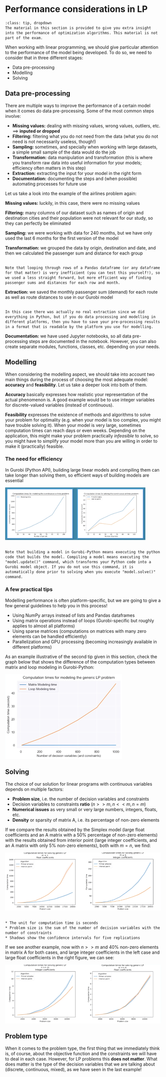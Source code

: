 # Performance considerations in LP

```{admonition} MUDE Exam Information
:class: tip, dropdown
The material in this section is provided to give you extra insight into the performance of optimization algorithms. This material is not part of the exam.
```

When working with linear programming, we should give particular attention to the performance of the model being developed. To do so, we need to consider that in three different stages:

* Data pre-processing
* Modelling
* Solving


## Data pre-processing

There are multiple ways to improve the performance of a certain model when it comes do data pre-processing. Some of the most common steps involve:

* **Missing values:** dealing with missing values, wrong values, outliers, etc. $\implies$ **inputed or dropped**
* **Filtering:** filtering what you do not need from the data (what you do not need is not necessarily useless, though!)
* **Sampling:** sometimes, and specially when working with large datasets, a simple small sample of the data would do the job
* **Transformation:** data manipulation and transformation (this is where you transform raw data into useful information for your models; efficiency often matters in this step)
* **Extraction:** extracting the input for your model in the right form
* **Documentation:** documenting the steps and (when possible) automating processes for future use

Let us take a look into the example of the airlines problem again:

**Missing values:** luckily, in this case, there were no missing values

**Filtering:** many columns of our dataset such as names of origin and destination cities and their population were not relevant for our study, so they can perfectly be eliminated

**Sampling:** we were working with data for 240 months, but we have only used the last 6 months for the first version of the model

**Transformation:** we grouped the data by origin, destination and date, and then we calculated the passenger sum and distance for each group

```{note}

Note that looping through rows of a Pandas dataframe (or any dataframe for that matter) is very inefficient (you can test this yourself!), so we used a less straight forward, but more efficient way of finding passenger sums and distances for each row and month.

```

**Extraction:** we saved the monthly passenger sum (demand) for each route as well as route distances to use in our Gurobi model

```{note}

In this case there was actually no real extraction since we did everything in Python, but if you do data processing and modelling in different platforms, then you have to save your pre-processing results in a format that is readable by the platform you use for modelling.

```

**Documentation:** we have used Jupyter notebooks, so all data pre-processing steps are documented in the notebook. However, you can also create separate modules, functions, classes, etc. depending on your needs.

## Modelling

When considering the modelling aspect, we should take into account two main things during the process of choosing the most adequate model: **accuracy** and **feasibility**. Let us take a deeper look into both of them.

**Accuracy** basically expresses how realistic your representation of the actual phenomenon is. A good example would be to use integer variables for discrete-valued variables (instead of continuous).

**Feasibility** expresses the existence of methods and algorithms to solve your problem for optimality (e.g. when your model is too complex, you might have trouble solving it). When your model is very large, sometimes computation times can reach days or even weeks. Depending on the application, this might make your problem practically *infeasible* to solve, so you might have to simplify your model more than you are willing in order to make it (practically) feasible.

### The need for efficiency

In Gurobi (Python API), building large linear models and compiling them can take longer than solving them, so efficient ways of building models are essential

<div style="display: flex; justify-content: space-between;">
  <img src="./figs/need-for-efficiency.png" style="width: 90%;">
</div>

```{note}

Note that building a model in Gurobi-Python means executing the python code that builds the model. Compiling a model means executing the "model.update()" command, which transforms your Python code into a Gurobi model object. If you do not use this command, it is automatically done prior to solving when you execute "model.solve()" command.

```

### A few practical tips

Modelling performance is often platform-specific, but we are going to give a few general guidelines to help you in this process!

* Using NumPy arrays instead of lists and Pandas dataframes
* Using matrix operations instead of loops (Gurobi-specific but roughly applies to almost all platforms)
* Using sparse matrices (computations on matrices with many zero elements can be handled efficiently)
* Parallelization and GPU processing (becoming increasingly available in different platforms)

As an example illustrative of the second tip given in this section, check the graph below that shows the difference of the computation types between matrix and loop modeling in Gurobi-Python:

<div style="display: flex; justify-content: space-between;">
  <img src="./figs/last.png" style="width: 75%;">
</div>

## Solving

The choice of our solution for linear programs with continuous variables depends on multiple factors:

* **Problem size**, i.e. the number of decision variables and constraints
* Decision variables to constraints **ratio** ($n>>m, n<<m, n=m$)
* **Numerical issues** as very small or very large numbers, integers, floats, etc.
* **Density** or sparsity of matrix A, i.e. its percentage of non-zero elements

If we compare the results obtained by the Simplex model (large float coefficients and an A matrix with a 50% percentage of non-zero elements) with the results obtained from interior point (large integer coefficients, and an A matrix with only 5% non-zero elements), both with $m=n$, we find:

<div style="display: flex; justify-content: space-between;">
  <img src="./figs/simplex.png" style="width: 50%;">
  <img src="./figs/interior_point.png" style="width: 50%;">
</div>

```{note}

* The unit for computation time is seconds
* Problem size is the sum of the number of decision variables with the number of constraints
* Shadows show the confidence intervals for five replications

```

If we see another example, now with $n>>m$ and 40% non-zero elements in matrix A for both cases, and large integer coefficients in the left case and large float coefficients in the right figure, we can see:

<div style="display: flex; justify-content: space-between;">
  <img src="./figs/large_integer.png" style="width: 50%;">
  <img src="./figs/large_float.png" style="width: 50%;">
</div>

## Problem type

When it comes to the problem type, the first thing that we immediately think is, of course, about the objective function and the constraints we will have to deal in each case. However, for LP problems this **does not matter**. What does matter is the type of the decision variables that we are talking about (discrete, continuous, mixed), as we have seen in the last example!
